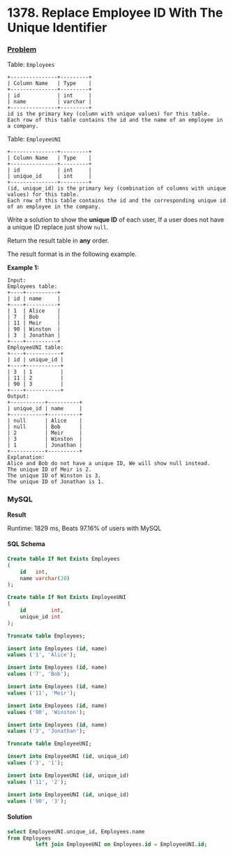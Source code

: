 # 1378. Replace Employee ID With The Unique Identifier

### [Problem](https://leetcode.com/problems/replace-employee-id-with-the-unique-identifier/description/)

Table: `Employees`

```
+---------------+---------+
| Column Name   | Type    |
+---------------+---------+
| id            | int     |
| name          | varchar |
+---------------+---------+
id is the primary key (column with unique values) for this table.
Each row of this table contains the id and the name of an employee in a company.
```

Table: `EmployeeUNI`

```
+---------------+---------+
| Column Name   | Type    |
+---------------+---------+
| id            | int     |
| unique_id     | int     |
+---------------+---------+
(id, unique_id) is the primary key (combination of columns with unique values) for this table.
Each row of this table contains the id and the corresponding unique id of an employee in the company.
```

Write a solution to show the **unique ID** of each user, If a user does not have a unique ID replace just show `null`.

Return the result table in **any** order.

The result format is in the following example.

**Example 1:**

```
Input: 
Employees table:
+----+----------+
| id | name     |
+----+----------+
| 1  | Alice    |
| 7  | Bob      |
| 11 | Meir     |
| 90 | Winston  |
| 3  | Jonathan |
+----+----------+
EmployeeUNI table:
+----+-----------+
| id | unique_id |
+----+-----------+
| 3  | 1         |
| 11 | 2         |
| 90 | 3         |
+----+-----------+
Output: 
+-----------+----------+
| unique_id | name     |
+-----------+----------+
| null      | Alice    |
| null      | Bob      |
| 2         | Meir     |
| 3         | Winston  |
| 1         | Jonathan |
+-----------+----------+
Explanation: 
Alice and Bob do not have a unique ID, We will show null instead.
The unique ID of Meir is 2.
The unique ID of Winston is 3.
The unique ID of Jonathan is 1.
```

### MySQL

**Result**

Runtime: 1829 ms, Beats 97.16% of users with MySQL

#### SQL Schema

```sql
Create table If Not Exists Employees
(
    id   int,
    name varchar(20)
);

Create table If Not Exists EmployeeUNI
(
    id        int,
    unique_id int
);

Truncate table Employees;

insert into Employees (id, name)
values ('1', 'Alice');

insert into Employees (id, name)
values ('7', 'Bob');

insert into Employees (id, name)
values ('11', 'Meir');

insert into Employees (id, name)
values ('90', 'Winston');

insert into Employees (id, name)
values ('3', 'Jonathan');

Truncate table EmployeeUNI;

insert into EmployeeUNI (id, unique_id)
values ('3', '1');

insert into EmployeeUNI (id, unique_id)
values ('11', '2');

insert into EmployeeUNI (id, unique_id)
values ('90', '3');
```

#### Solution

```sql
select EmployeeUNI.unique_id, Employees.name
from Employees
         left join EmployeeUNI on Employees.id = EmployeeUNI.id;
```
